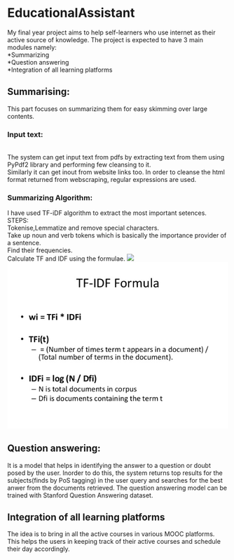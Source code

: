 # EducationalAssistant
My final year project aims to help self-learners who use internet as their active source of knowledge. The project is expected to have 3 main modules namely:
<br>*Summarizing
<br>*Question answering
<br>*Integration of all learning platforms

## Summarising:
This part focuses on summarizing them for easy skimming over large contents.
### Input text:
<br>The system can get input text from pdfs by extracting text from them using PyPdf2 library and performing few cleansing to it.
<br>Similarly it can get inout from website links too. In order to cleanse the html format returned from webscraping, regular expressions are used.
### Summarizing Algorithm:
I have used TF-iDF algorithm to extract the most important setences.
<br>STEPS:
<br>Tokenise,Lemmatize and remove special characters.
<br>Take up noun and verb tokens which is basically the importance provider of a sentence.
<br>Find their frequencies.
<br>Calculate TF and IDF using the formulae.
![](/tfidf.png)
![](https://github.com/AthiraKarthe/EducationAssistant/blob/master/tfidf.jpg)
## Question answering:
It is a model that helps in identifying the answer to a question or doubt posed by the user. Inorder to do this, the system returns top results for the subjects(finds by PoS tagging) in the user query and searches for the best anwer from the documents retrieved. The question answering model can be trained with Stanford Question Answering dataset.
## Integration of all learning platforms
The idea is to bring in all the active courses in various MOOC platforms. This helps the users in keeping track of their active courses and schedule their day accordingly.

